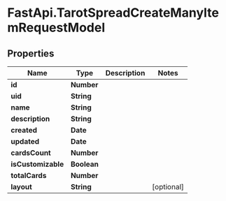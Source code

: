 # FastApi.TarotSpreadCreateManyItemRequestModel

## Properties
Name | Type | Description | Notes
------------ | ------------- | ------------- | -------------
**id** | **Number** |  | 
**uid** | **String** |  | 
**name** | **String** |  | 
**description** | **String** |  | 
**created** | **Date** |  | 
**updated** | **Date** |  | 
**cardsCount** | **Number** |  | 
**isCustomizable** | **Boolean** |  | 
**totalCards** | **Number** |  | 
**layout** | **String** |  | [optional] 
